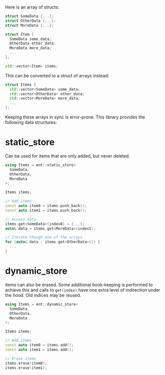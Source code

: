 Here is an array of structs:

```c++
struct SomeData {...};
struct OtherData {...};
struct MoreData {...};

struct Item {
  SomeData some_data;
  OtherData other_data;
  MoreData more_data;
  ...
};

std::vector<Item> items;
```

This can be converted to a struct of arrays instead:

```c++
struct Items {
  std::vector<SomeData> some_data;
  std::vector<OtherData> other_data;
  std::vector<MoreData> more_data;
  ...
};
```

Keeping these arrays in sync is error-prone. This library provides the following data structures:

# static_store

Can be used for items that are only added, but never deleted.

```c++
using Items = ent::static_store<
  SomeData,
  OtherData,
  MoreData
>;

Items items;

// Add items
const auto item0 = items.push_back();
const auto item1 = items.push_back();

// Access data
items.get<SomeData>(index0) = {...};
auto& data = items.get<MoreData>(index1);

// Iterate though one of the arrays
for (auto& data : items.get<OtherData>()) {
  ...
}
```

# dynamic_store

items can also be erased. Some additional book-keeping is performed to achieve this and calls to `get(index)` have one extra level of indirection under the hood. Old indices may be reused.

```c++
using Items = ent::dynamic_store<
  SomeData,
  OtherData,
  MoreData
>;

Items items;

// Add items
const auto item0 = items.add();
const auto item1 = items.add();

// Erase items
items.erase(item0);
items.erase(item1);
```